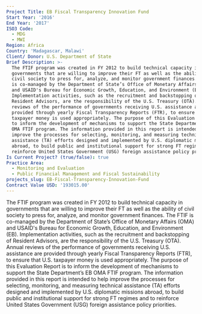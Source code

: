 ```yaml
---
Project Title: EB Fiscal Transparency Innovation Fund
Start Year: '2016'
End Year: '2017'
ISO3 Code:
  - MDG
  - MWI
Region: Africa
Country: 'Madagascar, Malawi'
Client/ Donor: U.S. Department of State
Brief Description: >-
  The FTIF program was created in FY 2012 to build technical capacity in
  governments that are willing to improve their FT as well as the ability of
  civil society to press for, analyze, and monitor government finances. The FTIF
  is co-managed by the Department of State’s Office of Monetary Affairs (OMA)
  and USAID's Bureau for Economic Growth, Education, and Environment (EB).
  Implementation activities, such as the recruitment and backstopping of
  Resident Advisors, are the responsibility of the U.S. Treasury (OTA). Annual
  reviews of the performance of governments receiving U.S. assistance are
  provided through yearly Fiscal Transparency Reports (FTR), to ensure that U.S.
  taxpayer money is used appropriately. The purpose of this Evaluation Report is
  to inform the development of mechanisms to support the State Department’s EB
  OMA FTIF program. The information provided in this report is intended to help
  improve the processes for selecting, monitoring, and measuring technical
  assistance (TA) efforts designed and implemented by U.S. diplomatic missions
  abroad, to build public and institutional support for strong FT regimes and to
  reinforce United States Government (USG) foreign assistance policy priorities.
Is Current Project? (true/false): true
Practice Area:
  - Monitoring and Evaluation
  - Public Financial Management and Fiscal Sustainability
projects_slug: EB-Fiscal-Transparency-Innovation-Fund
Contract Value USD: '193015.00'
---
```

The FTIF program was created in FY 2012 to build technical capacity in governments that are willing to improve their FT as well as the ability of civil society to press for, analyze, and monitor government finances. The FTIF is co-managed by the Department of State’s Office of Monetary Affairs (OMA) and USAID's Bureau for Economic Growth, Education, and Environment (EB). Implementation activities, such as the recruitment and backstopping of Resident Advisors, are the responsibility of the U.S. Treasury (OTA). Annual reviews of the performance of governments receiving U.S. assistance are provided through yearly Fiscal Transparency Reports (FTR), to ensure that U.S. taxpayer money is used appropriately. The purpose of this Evaluation Report is to inform the development of mechanisms to support the State Department’s EB OMA FTIF program. The information provided in this report is intended to help improve the processes for selecting, monitoring, and measuring technical assistance (TA) efforts designed and implemented by U.S. diplomatic missions abroad, to build public and institutional support for strong FT regimes and to reinforce United States Government (USG) foreign assistance policy priorities.